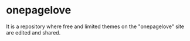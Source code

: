 # onepagelove
It is a repository where free and limited themes on the "onepagelove" site are edited and shared.
